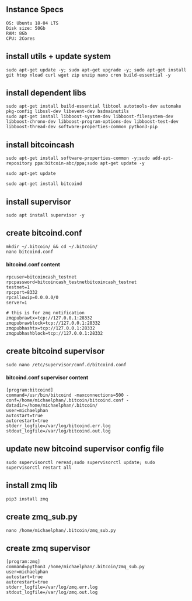 ## Instance Specs
```
OS: Ubuntu 18-04 LTS
Disk size: 50Gb
RAM: 8Gb
CPU: 2Cores
```
## install utils + update system

```
sudo apt-get update -y; sudo apt-get upgrade -y; sudo apt-get install git htop nload curl wget zip unzip nano cron build-essential -y
```

## install dependent libs

```
sudo apt-get install build-essential libtool autotools-dev automake pkg-config libssl-dev libevent-dev bsdmainutils
sudo apt-get install libboost-system-dev libboost-filesystem-dev libboost-chrono-dev libboost-program-options-dev libboost-test-dev libboost-thread-dev software-properties-common python3-pip
```

## install bitcoincash

```
sudo apt-get install software-properties-common -y;sudo add-apt-repository ppa:bitcoin-abc/ppa;sudo apt-get update -y

sudo apt-get update

sudo apt-get install bitcoind
```

## install supervisor

```
sudo apt install supervisor -y
```

## create bitcoind.conf

```
mkdir ~/.bitcoin/ && cd ~/.bitcoin/
nano bitcoind.conf
```

#### bitcoind.conf content
```
rpcuser=bitcoincash_testnet
rpcpassword=bitcoincash_testnetbitcoincash_testnet
testnet=1
rpcport=8332
rpcallowip=0.0.0.0/0
server=1

# this is for zmq notification
zmqpubrawtx=tcp://127.0.0.1:28332
zmqpubrawblock=tcp://127.0.0.1:28332
zmqpubhashtx=tcp://127.0.0.1:28332
zmqpubhashblock=tcp://127.0.0.1:28332
```

## create bitcoind supervisor

```
sudo nano /etc/supervisor/conf.d/bitcoind.conf
```

#### bitcoind.conf supervisor content
```
[program:bitcoind]
command=/usr/bin/bitcoind -maxconnections=500 -conf=/home/michaelphan/.bitcoin/bitcoind.conf -datadir=/home/michaelphan/.bitcoin/
user=michaelphan
autostart=true
autorestart=true
stderr_logfile=/var/log/bitcoind.err.log
stdout_logfile=/var/log/bitcoind.out.log
```

## update new bitcoind supervisor config file
```
sudo supervisorctl reread;sudo supervisorctl update; sudo supervisorctl restart all
```
## install zmq lib
```
pip3 install zmq
```
## create zmq_sub.py
```
nano /home/michaelphan/.bitcoin/zmq_sub.py
```
## create zmq supervisor

```
[program:zmq]
command=python3 /home/michaelphan/.bitcoin/zmq_sub.py
user=michaelphan
autostart=true
autorestart=true
stderr_logfile=/var/log/zmq.err.log
stdout_logfile=/var/log/zmq.out.log
```


